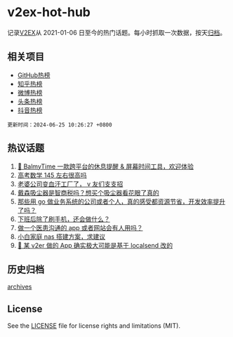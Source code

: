 # v2ex-hot-hub

 记录[V2EX](https://www.v2ex.com/)从 2021-01-06 日至今的热门话题。每小时抓取一次数据，按天[归档](archives)。
 
 ## 相关项目

- [GitHub热榜](https://github.com/snaildev/github-hot-hub)
- [知乎热榜](https://github.com/snaildev/zhihu-hot-hub)
- [微博热榜](https://github.com/snaildev/weibo-hot-hub)
- [头条热榜](https://github.com/snaildev/toutiao-hot-hub)
- [抖音热榜](https://github.com/snaildev/douyin-hot-hub)


 `更新时间：2024-06-25 10:26:27 +0800`

## 热议话题

1. [🌼 BalmyTime 一款跨平台的休息提醒 & 屏幕时间工具，欢迎体验](https://www.v2ex.com/t/1052074)
1. [高考数学 145 左右很高吗](https://www.v2ex.com/t/1052172)
1. [老婆公司变血汗工厂了， v 友们支支招](https://www.v2ex.com/t/1052022)
1. [戴森吸尘器是智商税吗？想买个吸尘器看花眼了真的](https://www.v2ex.com/t/1052027)
1. [那些用 go 做业务系统的公司或者个人，真的感受都资源节省，开发效率提升了吗？](https://www.v2ex.com/t/1052043)
1. [下班后除了刷手机，还会做什么？](https://www.v2ex.com/t/1052032)
1. [做一个医患沟通的 app 或者网站会有人用吗？](https://www.v2ex.com/t/1052135)
1. [小白家庭 nas 搭建方案，求建议](https://www.v2ex.com/t/1052142)
1. [💢 某 v2er 做的 App 确实极大可能是基于 localsend 改的](https://www.v2ex.com/t/1052120)

## 历史归档

[archives](archives)

## License

See the [LICENSE](LICENSE) file for license rights and limitations (MIT).

